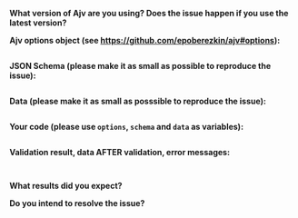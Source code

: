 <!--
Frequently Asked Questions: https://github.com/epoberezkin/ajv/blob/master/FAQ.md
Please provide all info and reduce your schema and data to the smallest possible size.

This template is for bug reports. For other issues please use:
- a new feature/improvement: http://epoberezkin.github.io/ajv/contribute.html#changes
- compatibility issues: http://epoberezkin.github.io/ajv/contribute.html#compatibility
- JSON-Schema standard: http://epoberezkin.github.io/ajv/contribute.html#json-schema
-->

**What version of Ajv are you using? Does the issue happen if you use the latest version?**



**Ajv options object (see https://github.com/epoberezkin/ajv#options):**

```javascript


```


**JSON Schema (please make it as small as possible to reproduce the issue):**

```json


```


**Data (please make it as small as posssible to reproduce the issue):**

```json


```


**Your code (please use `options`, `schema` and `data` as variables):**

```javascript


```

<!--
It would help if you post a working code sample in Tonic notebook and include the link here. You can clone this notebook: https://tonicdev.com/esp/ajv-issue-temlate.
-->


**Validation result, data AFTER validation, error messages:**

```


```

**What results did you expect?**


**Do you intend to resolve the issue?**
